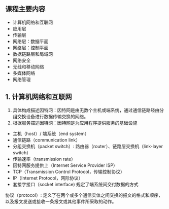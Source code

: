 ## 课程主要内容

* 计算机网络和互联网
* 应用层
* 传输层
* 网络层：数据平面
* 网络层：控制平面
* 数据链路层和局域网
* 网络安全
* 无线和移动网络
* 多媒体网络
* 网络管理


## 1. 计算机网络和互联网

1. 具体构成描述因特网：因特网是由无数个主机或端系统，通过通信链路经由分组交换设备进行数据传输交换的网络。
2. 根据服务描述因特网：因特网是为应用程序提供服务的基础设施

* 主机（host）/ 端系统（end system）
* 通信链路（communication link）
* 分组交换机（packet switch）: 路由器（router）、链路层交换机（link-layer switch）
* 传输速率（transmission rate）
* 因特网服务提供上（Internet Service Provider ISP）
* TCP（Transmission Control Protocol，传输控制协议）
* IP（Internet Protocol，网际协议）
* 套接字接口（socket interface) 规定了端系统间交付数据的方式

协议（protocol）: 定义了在两个或多个通信实体之间交换的报文的格式和顺序，以及报文发送或接收一条报文或其他事件所采取的动作。
